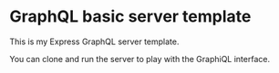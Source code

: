 # GraphQL basic server template

This is my Express GraphQL server template.

You can clone and run the server to play with the GraphiQL interface.
